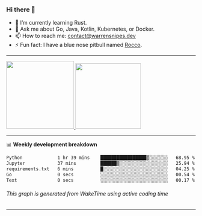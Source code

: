 ### Hi there 👋

- 🌱 I’m currently learning Rust.
- 💬 Ask me about Go, Java, Kotlin, Kubernetes, or Docker.
- 📫 How to reach me: contact@warrensnipes.dev
- ⚡ Fun fact: I have a blue nose pitbull named [Rocco](https://i.imgur.com/iLsSCKu.jpg).

-------


<a href="https://github.com/LockedThread/LockedThread">
  <img height="180em" src="https://github-readme-stats.vercel.app/api?username=LockedThread&theme=transparent&bg_color=00000000&show_icons=true&count_private=true" />
  <img height="174em" src="https://github-readme-stats.vercel.app/api/top-langs?username=LockedThread&theme=transparent&layout=compact&hide_progress=true&bg_color=00000000" />
  </a>

-------

📊 **Weekly development breakdown**
<!--START_SECTION:waka-->

```txt
Python             1 hr 39 mins    █████████████████▒░░░░░░░   68.95 %
Jupyter            37 mins         ██████▒░░░░░░░░░░░░░░░░░░   25.94 %
requirements.txt   6 mins          █░░░░░░░░░░░░░░░░░░░░░░░░   04.25 %
Go                 0 secs          ░░░░░░░░░░░░░░░░░░░░░░░░░   00.54 %
Text               0 secs          ░░░░░░░░░░░░░░░░░░░░░░░░░   00.17 %
```

<!--END_SECTION:waka-->
###### *This graph is generated from WakeTime using active coding time*
-------
